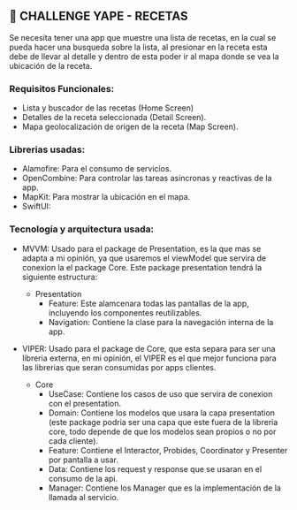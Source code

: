 
## 🚀 CHALLENGE YAPE - RECETAS
Se necesita tener una app que muestre una lista de recetas, en la cual se pueda hacer una busqueda sobre la lista, al presionar en la receta esta debe de llevar al detalle y dentro de esta poder ir al mapa donde se vea la ubicación de la receta.

### Requisitos Funcionales:
- Lista y buscador de las recetas (Home Screen)
- Detalles de la receta seleccionada (Detail Screen).
- Mapa geolocalización de origen de la receta (Map Screen).

### Librerias usadas:
- Alamofire: Para el consumo de servicios.
- OpenCombine: Para controlar las tareas asincronas y reactivas de la app.
- MapKit: Para mostrar la ubicación en el mapa.
- SwiftUI:

### Tecnología y arquitectura usada:
- MVVM: Usado para el package de Presentation, es la que mas se adapta a mi opinión, ya que usaremos el viewModel que servira de conexion la el package Core. Este package presentation tendrá la siguiente estructura:
    
    - Presentation
        - Feature: Este alamcenara todas las pantallas de la app, incluyendo los componentes reutilizables.
        - Navigation: Contiene la clase para la navegación interna de la app.


- VIPER: Usado para el package de Core, que esta separa para ser una libreria externa, en mi opinión, el VIPER es el que mejor funciona para las librerias que seran consumidas por apps clientes.

    - Core
        - UseCase: Contiene los casos de uso que servira de conexion con el presentation.
        - Domain: Contiene los modelos que usara la capa presentation (este package podria ser una capa que este fuera de la libreria core, todo depende de que los modelos sean propios o no por cada cliente).
        - Feature: Contiene el Interactor, Probides, Coordinator y Presenter por pantalla a usar.
        - Data: Contiene los request y response que se usaran en el consumo de la api.
        - Manager: Contiene los Manager que es la implementación de la llamada al servicio.
 
